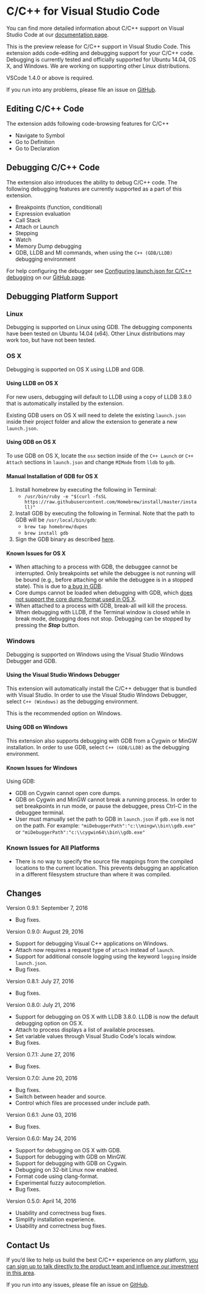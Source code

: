 # C/C++ for Visual Studio Code

You can find more detailed information about C/C++ support on Visual Studio Code at our [documentation page](http://code.visualstudio.com/docs/languages/cpp).

This is the preview release for C/C++ support in Visual Studio Code. This extension adds code-editing and debugging support for your C/C++ code.
Debugging is currently tested and officially supported for Ubuntu 14.04, OS X, and Windows. We are working on supporting other Linux distributions.

VSCode 1.4.0 or above is required.

If you run into any problems, please file an issue on [GitHub](https://github.com/Microsoft/vscode-cpptools/issues).

## Editing C/C++ Code
The extension adds following code-browsing features for C/C++
* Navigate to Symbol
* Go to Definition
* Go to Declaration

## Debugging C/C++ Code
The extension also introduces the ability to debug C/C++ code. The following debugging features are currently supported as a part of this extension.

* Breakpoints (function, conditional)
* Expression evaluation
* Call Stack
* Attach or Launch
* Stepping
* Watch
* Memory Dump debugging
* GDB, LLDB and MI commands, when using the `C++ (GDB/LLDB)` debugging environment

For help configuring the debugger see [Configuring launch.json for C/C++ debugging](https://github.com/Microsoft/vscode-cpptools/blob/master/launch.md) on our [GitHub page](https://github.com/Microsoft/vscode-cpptools). 

## Debugging Platform Support

### Linux
Debugging is supported on Linux using GDB. The debugging components have been tested on Ubuntu 14.04 (x64). Other Linux distributions may work too, but have not been tested.

### OS X
Debugging is supported on OS X using LLDB and GDB.

#### Using LLDB on OS X 
For new users, debugging will default to LLDB using a copy of LLDB 3.8.0 that is automatically installed by the extension.

Existing GDB users on OS X will need to delete the existing `launch.json` inside their project folder and allow the extension to generate a new `launch.json`.

#### Using GDB on OS X
To use GDB on OS X, locate the `osx` section inside of the `C++ Launch` or `C++ Attach` sections in `launch.json` and change `MIMode` from `lldb` to `gdb`.

#### Manual Installation of GDB for OS X
1. Install homebrew by executing the following in Terminal:
    * `/usr/bin/ruby -e "$(curl -fsSL https://raw.githubusercontent.com/Homebrew/install/master/install)"`
2. Install GDB by executing the following in Terminal. Note that the path to GDB will be `/usr/local/bin/gdb`:
    * `brew tap homebrew/dupes`
    * `brew install gdb`
3. Sign the GDB binary as described [here](https://gcc.gnu.org/onlinedocs/gnat_ugn/Codesigning-the-Debugger.html).

#### Known Issues for OS X
* When attaching to a process with GDB, the debuggee cannot be interrupted. Only breakpoints set while the debuggee is not running will be bound (e.g., before attaching or while the debuggee is in a stopped state). This is due to [a bug in GDB](https://sourceware.org/bugzilla/show_bug.cgi?id=20035).
* Core dumps cannot be loaded when debugging with GDB, which [does not support the core dump format used in OS X](https://www.sourceware.org/ml/gdb/2014-01/msg00036.html).
* When attached to a process with GDB, break-all will kill the process.
* When debugging with LLDB, if the Terminal window is closed while in break mode, debugging does not stop. Debugging can be stopped by pressing the **_Stop_** button.

### Windows
Debugging is supported on Windows using the Visual Studio Windows Debugger and GDB.

#### Using the Visual Studio Windows Debugger
This extension will automatically install the C/C++ debugger that is bundled with Visual Studio. In order to use the Visual Studio Windows Debugger, select `C++ (Windows)` as the debugging environment.

This is the recommended option on Windows.

#### Using GDB on Windows
This extension also supports debugging with GDB from a Cygwin or MinGW installation. In order to use GDB, select `C++ (GDB/LLDB)` as the debugging environment.

#### Known Issues for Windows

Using GDB:
* GDB on Cygwin cannot open core dumps.
* GDB on Cygwin and MinGW cannot break a running process. In order to set breakpoints in run mode, or pause the debuggee, press Ctrl-C in the debuggee terminal. 
* User must manually set the path to GDB in `launch.json` if `gdb.exe` is not on the path. For example: `"miDebuggerPath":"c:\\mingw\\bin\\gdb.exe"` or `"miDebuggerPath":"c:\\cygwin64\\bin\\gdb.exe"`

### Known Issues for All Platforms

* There is no way to specify the source file mappings from the compiled locations to the current location. This prevents debugging an application in a different filesystem structure than where it was compiled.

## Changes
Version 0.9.1: September 7, 2016
* Bug fixes.

Version 0.9.0: August 29, 2016
* Support for debugging Visual C++ applications on Windows.
* Attach now requires a request type of `attach` instead of `launch`.
* Support for additional console logging using the keyword `logging` inside `launch.json`.
* Bug fixes.

Version 0.8.1: July 27, 2016
* Bug fixes.

Version 0.8.0: July 21, 2016
* Support for debugging on OS X with LLDB 3.8.0. LLDB is now the default debugging option on OS X.
* Attach to process displays a list of available processes.
* Set variable values through Visual Studio Code's locals window. 
* Bug fixes.

Version 0.7.1: June 27, 2016
* Bug fixes.

Version 0.7.0: June 20, 2016
* Bug fixes.
* Switch between header and source.
* Control which files are processed under include path.

Version 0.6.1: June 03, 2016
* Bug fixes.
 
Version 0.6.0: May 24, 2016
* Support for debugging on OS X with GDB.
* Support for debugging with GDB on MinGW.
* Support for debugging with GDB on Cygwin.
* Debugging on 32-bit Linux now enabled.
* Format code using clang-format.
* Experimental fuzzy autocompletion.
* Bug fixes.

Version 0.5.0: April 14, 2016
* Usability and correctness bug fixes. 
* Simplify installation experience.
* Usability and correctness bug fixes. 

## Contact Us
If you’d like to help us build the best C/C++ experience on any platform, [you can sign up to talk directly to the product team and influence our investment in this area](http://landinghub.visualstudio.com/c-nonwin).

If you run into any issues, please file an issue on [GitHub](https://github.com/Microsoft/vscode-cpptools/issues).
